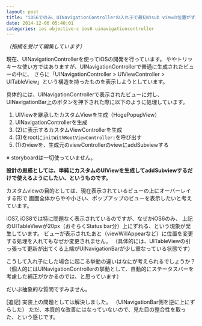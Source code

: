 ```yaml
---
layout: post
title: "iOS6でのみ、UINavigationControllerの入れ子で最初のsub viewの位置がずれる"
date: 2014-12-06 05:40:01
categories: ios objective-c ios6 uinavigationcontroller
---
```

<p><em>（指摘を受けて編集しています）</em></p>

<p>現在、UINavigationControllerを使ってiOSの開発を行っています。
ややトリッキーな使い方ではありますが、UINavigationControllerで普通に生成されたビューの中に、
さらに「UINavigationController > UIViewController > UITableView」という構造を持ったものを表示しようとしています。</p>

<p>具体的には、UINavigationControllerで表示されたビューに対し、
UINavigationBar上のボタンを押下された際に以下のように処理しています。</p>

<ol>
<li>UIViewを継承したカスタムViewを生成（HogePopupView）</li>
<li>UINavigationControllerを生成</li>
<li>(2)に表示するカスタムViewControllerを生成</li>
<li>(3)をrootに<code>initWithRootViewController:</code>を呼び出す</li>
<li>(1)のviewを、生成元のviewControllerのviewにaddSubviewする</li>
</ol>

<p>※ storyboardは一切使っていません。</p>

<p><strong>設計の思惑としては、単純にカスタムのUIViewを生成してaddSubviewするだけで使えるようにしたい、というものです。</strong></p>

<p>カスタムviewの目的としては、現在表示されているビューの上にオーバーレイする形で
画面全体からやや小さい、ポップアップのビューを表示したいと考えています。</p>

<p>iOS7, iOS8では特に問題なく表示されているのですが、なぜかiOS6のみ、
上記のUITableViewが20px（おそらくStatus bar分）上にずれる、という現象が発生しています。
ビューが表示されたあと（viewWillAppearなど）に位置を変更する処理を入れてもなぜか変更されません。
（具体的には、UITableViewの引っ張って更新が出てくる上端がUINavigationBarが少し重なっている状態です）</p>

<p>こうして入れ子にした場合に起こる挙動の違いはなにが考えられるでしょうか？
（個人的にはUINavigationControllerの挙動として、自動的にステータスバーを考慮した補正がかかるのでは、と思っています）</p>

<p>だいぶ抽象的な質問ですみません。</p>

<p>[追記]
実装上の問題としては解決しました。
（UINavigationBar側を逆に上にずらした）
ただ、本質的な改善にはなっていないので、見た目の整合性を取った、という感じです。</p>
